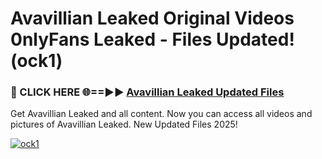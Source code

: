 # Avavillian Leaked Original Videos 0nlyFans Leaked - Files Updated! (ock1)

<h3>🔴 CLICK HERE 🌐==►► <a href="https://tinyurl.com/4seja8ks" rel="nofollow">Avavillian Leaked Updated Files</a></h3>

Get Avavillian Leaked and all content. Now you can access all videos and pictures of Avavillian Leaked. New Updated Files 2025!

[![ock1](https://i.imgur.com/EWjZXRe.gif)](https://tinyurl.com/4seja8ks)
